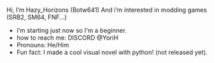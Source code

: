 Hi, I’m Hazy_Horizons (Botw641)
And i’m interested in modding games (SRB2, SM64, FNF...)
- I’m starting just now
  so I'm a beginner.
- how to reach me: DISCORD @YoriH
- Pronouns: He/Him
- Fun fact: I made a cool visual
  novel with python! (not released yet).
<!---
Botw641/Botw641 is a ✨ special ✨ repository because its `README.md` (this file) appears on your GitHub profile.
You can click the Preview link to take a look at your changes.
--->
